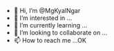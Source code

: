 - 👋 Hi, I’m @MgKyalNgar
- 👀 I’m interested in ...
- 🌱 I’m currently learning ...
- 💞️ I’m looking to collaborate on ...
- 📫 How to reach me ...OK

<!---
MgKyalNgar/MgKyalNgar is a ✨ special ✨ repository because its `README.md` (this file) appears on your GitHub profile.
You can click the Preview link to take a look at your changes.
--->
